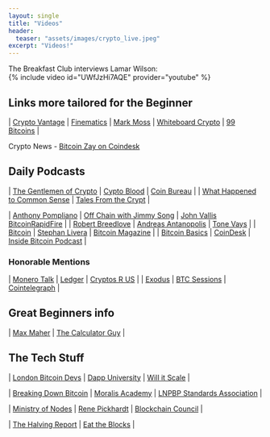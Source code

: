 ```yaml
---
layout: single
title: "Videos"
header:
  teaser: "assets/images/crypto_live.jpeg"
excerpt: "Videos!"
---
```

The Breakfast Club interviews Lamar Wilson:<br>
{% include video id="UWfJzHi7AQE" provider="youtube" %}

## Links more tailored for the Beginner

| [Crypto Vantage]( https://www.youtube.com/c/CryptoVantage)	| [Finematics](https://www.youtube.com/c/Finematics) | [Mark Moss](https://www.youtube.com/c/MarkMoss)
| [Whiteboard Crypto](https://www.youtube.com/c/WhiteboardCrypto) | [99 Bitcoins](https://www.youtube.com/c/Bitcoinwithpaypal) |

Crypto News - [Bitcoin Zay on Coindesk](https://www.coindesk.com/tv/community-crypto/)

## Daily Podcasts

| [The Gentlemen of Crypto](https://www.youtube.com/c/TheGentlemenofCrypto) | [Cypto Blood](https://www.youtube.com/c/CryptoBlood) | [Coin Bureau](https://www.youtube.com/c/CoinBureau) |
| [What Happened to Common Sense](https://www.youtube.com/c/WhatHappenedToCommonSense) | [Tales From the Crypt](https://www.youtube.com/c/TFTC21) |

| [Anthony Pompliano](https://www.youtube.com/c/AnthonyPompliano) | [Off Chain with Jimmy Song](https://www.youtube.com/c/OffChainwithJimmySong) | [John Vallis BitcoinRapidFire](https://www.youtube.com/c/JohnVallisBitcoinRapidFire) |
| [Robert Breedlove](https://www.youtube.com/c/RobertBreedlove22) | [Andreas Antanopolis](https://www.youtube.com/c/aantonop) | [Tone Vays](https://www.youtube.com/c/tonevays) |
| [Bitcoin](https://www.youtube.com/c/BITC0IN) | [Stephan Livera](https://www.youtube.com/c/StephanLivera) | [Bitcoin Magazine](https://www.youtube.com/c/BitcoinMagazine) | 
| [Bitcoin Basics](https://www.youtube.com/c/BitcoinBasics) | [CoinDesk](https://www.youtube.com/c/Coindesk) | [Inside Bitcoin Podcast](https://www.youtube.com/channel/UC9uJjKyMpCH4XGL39KtMAHw) |
### Honorable Mentions
| [Monero Talk](https://www.youtube.com/c/MoneroTalk) | [Ledger](https://www.youtube.com/c/Ledger) | [Cryptos R US](https://www.youtube.com/c/CryptosRUs) |
| [Exodus](https://www.youtube.com/c/exodus) | [BTC Sessions](https://www.youtube.com/c/BTCSessions) | [Cointelegraph](https://www.youtube.com/c/cointelegraph_com) |

## Great Beginners info

| [Max Maher](https://www.youtube.com/c/MaxMaher) | 
[The Calculator Guy](https://www.youtube.com/c/TheCalculatorGuy) |



## The Tech Stuff

| [London Bitcoin Devs](https://www.youtube.com/channel/UCAcGdRw9Q-Ga_0Eap9_D_NQ) | [Dapp University](https://www.youtube.com/c/DappUniversity) | [Will it Scale](https://www.youtube.com/c/WillitScale) |

| [Breaking Down Bitcoin](https://www.youtube.com/c/BreakingDownBitcoin) | [Moralis Academy](https://www.youtube.com/channel/UCT2E5faQg9DY-HAyKmVEE_Q) | [LNPBP Standards Association](https://www.youtube.com/c/LNPBP) |

| [Ministry of Nodes](https://www.youtube.com/c/MinistryofNodes) | [Rene Pickhardt](https://www.youtube.com/c/RenePickhardt) | [Blockchain Council](https://www.youtube.com/c/BlockchainCouncil) |

| [The Halving Report](https://www.youtube.com/channel/UC9V2ORC2mFwmeulX3Dcc1hg) | [Eat the Blocks](https://www.youtube.com/c/EatTheBlocks) |
